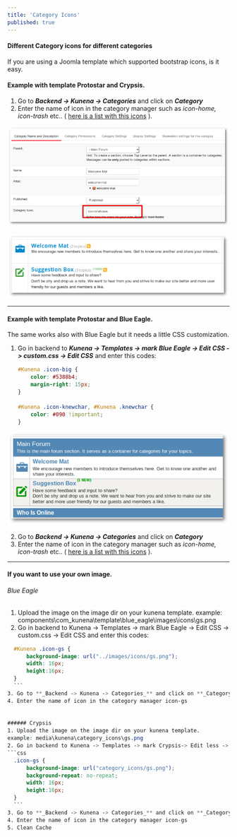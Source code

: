 ```yaml
---
title: 'Category Icons'
published: true
---
```


#### Different Category icons for different categories

If you are using a Joomla template which supported bootstrap icons, is it easy.

#### Example with template Protostar and Crypsis.

1. Go to **_Backend -> Kunena -> Categories_** and click on **_Category_**
2. Enter the name of icon in the category manager such as _icon-home, icon-trash_ etc.. ( [here is a list with this icons](http://help.joomla.fr/3/index.php/tutoriels/bootstrap/165-bootstrap-icones-de-la-police-icomoon-de-joomla-jui-j-3-2-0#h3-comparaison-des-icones-entre-joomla-3-1-5-et-3-2-0) ).

![](enter_category_icon.png)

![](category_icons_crypsis.png)

---

#### Example with template Protostar and Blue Eagle.

The same works also with Blue Eagle but it needs a little CSS customization.
1. Go in backend to **_Kunena -> Templates -> mark Blue Eagle -> Edit CSS -> custom.css -> Edit CSS_** and enter this codes:
    ```css
    #Kunena .icon-big {
        color: #5388b4;
        margin-right: 15px;
    }

    #Kunena .icon-knewchar, #Kunena .knewchar {
        color: #090 !important;
    }
    ```
![](category_icons_blue_eagle.png)

2. Go to **_Backend -> Kunena -> Categories_** and click on **_Category_**
3. Enter the name of icon in the category manager such as _icon-home, icon-trash_ etc.. ( [here is a list with this icons](http://help.joomla.fr/3/index.php/tutoriels/bootstrap/165-bootstrap-icones-de-la-police-icomoon-de-joomla-jui-j-3-2-0#h3-comparaison-des-icones-entre-joomla-3-1-5-et-3-2-0) ).

---

#### If you want to use your own image.

###### Blue Eagle
1. Upload the image on the image dir on your kunena template.
example: components\com_kunena\template\blue_eagle\images\icons\gs.png
2. Go in backend to Kunena -> Templates -> mark Blue Eagle -> Edit CSS -> custom.css -> Edit CSS and enter this codes: 
  ```css
    #Kunena .icon-gs {
        background-image: url("../images/icons/gs.png");
        width: 16px;
        height:16px;
    }
    ```
3. Go to **_Backend -> Kunena -> Categories_** and click on **_Category_**
4. Enter the name of icon in the category manager icon-gs


###### Crypsis
1. Upload the image on the image dir on your kunena template.
example: media\kunena\category_icons\gs.png
2. Go in backend to Kunena -> Templates -> mark Crypsis-> Edit less -> custom.less -> Edit less and enter this codes: 
  ```css
    .icon-gs {
        background-image: url("category_icons/gs.png");
        background-repeat: no-repeat;
        width: 16px;
        height:16px;
    }
    ```
3. Go to **_Backend -> Kunena -> Categories_** and click on **_Category_**
4. Enter the name of icon in the category manager icon-gs
5. Clean Cache